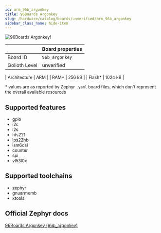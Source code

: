 ```yaml
---
id: arm_96b_argonkey
title: 96Boards Argonkey
slug: /hardware/catalog/boards/unverified/arm_96b_argonkey
sidebar_class_name: hide-item
---
```


[//]: # (This is an auto-generated file, do not edit! Changes to it will be lost upon re-generation)

![96Boards Argonkey!](/img/boards/arm/96b_argonkey.jpg "96Boards Argonkey")

|                | Board properties     |
| -------------  | -------------------- |
| Board ID       | `96b_argonkey` |
| Golioth Level  | unverified       |

| Architecture   | ARM |
| RAM*           | 256 kB |
| Flash*         | 1024 kB |

\* values are as reported by Zephyr `.yaml` board files, which don't represent the overall available resources



## Supported features

* gpio
* i2c
* i2s
* hts221
* lps22hb
* lsm6dsl
* counter
* spi
* vl53l0x

## Supported toolchains

* zephyr
* gnuarmemb
* xtools

## Official Zephyr docs

[96Boards Argonkey (96b_argonkey)](https://docs.zephyrproject.org/latest/boards/arm/96b_argonkey/doc/index.html)
